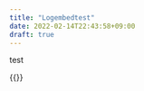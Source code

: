 ```yaml
---
title: "Logembedtest"
date: 2022-02-14T22:43:58+09:00
draft: true
---
```


test

{{<embedLOG src="testlog2.html">}}
